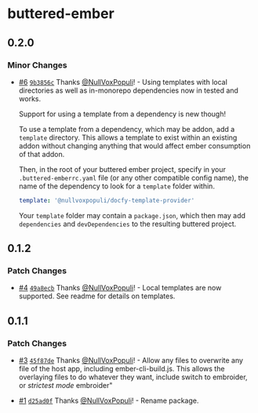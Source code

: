 # buttered-ember

## 0.2.0

### Minor Changes

- [#6](https://github.com/NullVoxPopuli/buttered-ember/pull/6) [`9b3856c`](https://github.com/NullVoxPopuli/buttered-ember/commit/9b3856c354f6d30406473253a79f5c86e545066f) Thanks [@NullVoxPopuli](https://github.com/NullVoxPopuli)! - Using templates with local directories as well as in-monorepo dependencies now in tested and works.

  Support for using a template from a dependency is new though!

  To use a template from a dependency, which may be addon,
  add a `template` directory. This allows a template to exist within an existing addon without changing anything that would affect ember consumption of that addon.

  Then, in the root of your buttered ember project, specify in your
  `.buttered-emberrc.yaml` file (or any other compatible config name),
  the name of the dependency to look for a `template` folder within.

  ```yml
  template: '@nullvoxpopuli/docfy-template-provider'
  ```

  Your `template` folder may contain a `package.json`, which then may add `dependencies` and `devDependencies` to the resulting buttered project.

## 0.1.2

### Patch Changes

- [#4](https://github.com/NullVoxPopuli/buttered-ember/pull/4) [`49a8ecb`](https://github.com/NullVoxPopuli/buttered-ember/commit/49a8ecbec326eae28e2652bef8cab8a511cdfa66) Thanks [@NullVoxPopuli](https://github.com/NullVoxPopuli)! - Local templates are now supported. See readme for details on templates.

## 0.1.1

### Patch Changes

- [#3](https://github.com/NullVoxPopuli/buttered-ember/pull/3) [`45f87de`](https://github.com/NullVoxPopuli/buttered-ember/commit/45f87de11904602246b68a489a30240f7f8c545a) Thanks [@NullVoxPopuli](https://github.com/NullVoxPopuli)! - Allow any files to overwrite any file of the host app, including ember-cli-build.js. This allows the overlaying files to do whatever they want, include switch to embroider, or _strictest mode_ embroider"

- [#1](https://github.com/NullVoxPopuli/buttered-ember/pull/1) [`d25ad0f`](https://github.com/NullVoxPopuli/buttered-ember/commit/d25ad0fd894e842dcba566556c8b6127b51e5bc2) Thanks [@NullVoxPopuli](https://github.com/NullVoxPopuli)! - Rename package.
